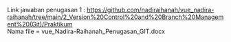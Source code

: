 Link jawaban penugasan 1 : https://github.com/nadiraihanah/vue_nadira-raihanah/tree/main/2_Version%20Control%20and%20Branch%20Management%20(Git)/Praktikum  
Nama file = vue_Nadira-Raihanah_Penugasan_GIT.docx
